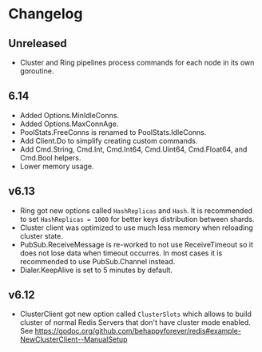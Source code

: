 # Changelog

## Unreleased

- Cluster and Ring pipelines process commands for each node in its own goroutine.

## 6.14

- Added Options.MinIdleConns.
- Added Options.MaxConnAge.
- PoolStats.FreeConns is renamed to PoolStats.IdleConns.
- Add Client.Do to simplify creating custom commands.
- Add Cmd.String, Cmd.Int, Cmd.Int64, Cmd.Uint64, Cmd.Float64, and Cmd.Bool helpers.
- Lower memory usage.

## v6.13

- Ring got new options called `HashReplicas` and `Hash`. It is recommended to set `HashReplicas = 1000` for better keys distribution between shards.
- Cluster client was optimized to use much less memory when reloading cluster state.
- PubSub.ReceiveMessage is re-worked to not use ReceiveTimeout so it does not lose data when timeout occurres. In most cases it is recommended to use PubSub.Channel instead.
- Dialer.KeepAlive is set to 5 minutes by default.

## v6.12

- ClusterClient got new option called `ClusterSlots` which allows to build cluster of normal Redis Servers that don't have cluster mode enabled. See https://godoc.org/github.com/behappyforever/redis#example-NewClusterClient--ManualSetup
